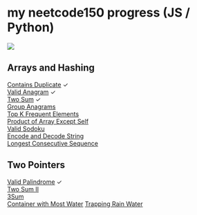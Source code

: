 # my neetcode150 progress (JS / Python)
![](https://us-central1-progress-markdown.cloudfunctions.net/progress/3)
## Arrays and Hashing
[Contains Duplicate](https://leetcode.com/problems/contains-duplicate/) ✓   
[Valid Anagram](https://leetcode.com/problems/valid-anagram/)  ✓   
[Two Sum](https://leetcode.com/problems/two-sum/) ✓   
[Group Anagrams](https://leetcode.com/problems/group-anagrams/)  
[Top K Frequent Elements](https://leetcode.com/problems/top-k-frequent-elements/)  
[Product of Array Except Self](https://leetcode.com/problems/product-of-array-except-self/)  
[Valid Sodoku](https://leetcode.com/problems/valid-sudoku/)  
[Encode and Decode String](https://leetcode.com/problems/encode-and-decode-strings/)  
[Longest Consecutive Sequence](https://leetcode.com/problems/longest-consecutive-sequence/)  

## Two Pointers
[Valid Palindrome](https://leetcode.com/problems/valid-palindrome/)  ✓  
[Two Sum II](https://leetcode.com/problems/two-sum-ii-input-array-is-sorted/)  
[3Sum](https://leetcode.com/problems/3sum/)  
[Container with Most Water](https://leetcode.com/problems/container-with-most-water/) 
[Trapping Rain Water](https://leetcode.com/problems/trapping-rain-water/) 